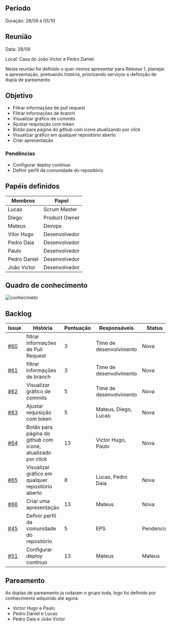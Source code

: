 
## Período

  

Duração: 28/09 à 05/10

  

## Reunião

  

Data: 28/09

  

Local: Casa do João Victor e Pedro Daniel

  

Nesta reunião foi definido o quer iremos apresentar para Release 1, planejar a apresentação, pontuando história, priorizando serviços e definição de dupla de pareamento

  

## Objetivo

- Filtrar informações de pull request
 - Filtrar informações de branch
 - Visualizar gráfico de commits
 - Ajustar requisição com token 
 - Botão para página do github com icone atualizando por click
 - Visualizar gráfico em qualquer repositório aberto
 - Criar apresentação 

  

### Pendências

  - Configurar deploy contínuo
  - Definir perfil da comunidade do repositório


## Papéis definidos

  

|**Membros**|**Papel**|
|--|--|
| Lucas | Scrum Master |
| Diego | Product Owner |
| Mateus | Devops |
| Vitor Hugo | Desenvolvedor |
| Pedro Daia | Desenvolvedor |
| Paulo | Desenvolvedor |
| Pedro Daniel | Desenvolvedor |
| João Victor | Desenvolvedor |


  

## Quadro de conhecimento

  

  

  

![conhecimeto](https://i.imgur.com/J7ngOU0.png)

  
  

## Backlog


| **Issue** | **História** | **Pontuação** | **Responsáveis** | **Status** |
|--|--|--|--|--|
| [#60](https://github.com/fga-eps-mds/2019.2-Git-Breakdown/issues/60) | filtrar informações de Pull Request | 3 | Time de desenvolvimento | Nova |
| [#61](https://github.com/fga-eps-mds/2019.2-Git-Breakdown/issues/61) | filtrar informações de branch | 3 | Time de desenvolvimento | Nova |
| [#62](https://github.com/fga-eps-mds/2019.2-Git-Breakdown/issues/62) | Visualizar gráfico de commits | 5 | Time de desenvolvimento | Nova |
| [#63](https://github.com/fga-eps-mds/2019.2-Git-Breakdown/issues/63) | Ajustar requisição com token | 5 | Mateus, Diego, Lucas | Nova |
| [#64](https://github.com/fga-eps-mds/2019.2-Git-Breakdown/issues/64) | Botão para página do github com icone, atualizado por click  | 13 | Victor Hugo, Paulo | Nova |
| [#65](https://github.com/fga-eps-mds/2019.2-Git-Breakdown/issues/65) | Visualizar gráfico em qualquer repositório aberto | 8 | Lucas, Pedro Daia | Nova |
| [#66](https://github.com/fga-eps-mds/2019.2-Git-Breakdown/issues/66) | Criar uma apresentação | 13 |Mateus | Nova |
| [#45](https://github.com/fga-eps-mds/2019.2-Git-Breakdown/issues/66) | Definir perfil da comunidade do repositório | 5 | EPS | Pendencia |
| [#51](https://github.com/fga-eps-mds/2019.2-Git-Breakdown/issues/66) | Configurar deploy contínuo | 13 |Mateus | Mateus |


  

  

## Pareamento

As duplas de pareamento ja rodaram o grupo toda, logo foi definido por conhecimento adquirido até agora:  

- Victor Hugo e Paulo
- Pedro Daniel e Lucas
- Pedro Daia e João Victor
